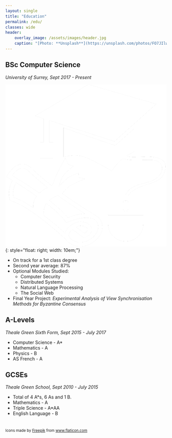 ```yaml
---
layout: single
title: "Education"
permalink: /edu/
classes: wide
header:
    overlay_image: /assets/images/header.jpg
    caption: "[Photo: **Unsplash**](https://unsplash.com/photos/FO7JIlwjOtU)"
---
```


## BSc Computer Science
*University of Surrey, Sept 2017 - Present*

![image](/assets/images/uni.png){: style="float: right; width: 10em;"}

* On track for a 1st class degree
* Second year average: 87%
* Optional Modules Studied:
    - Computer Security
    - Distributed Systems
    - Natural Language Processing
    - The Social Web
* Final Year Project: *Experimental Analysis of View Synchronisation Methods for Byzantine Consensus*

## A-Levels
*Theale Green Sixth Form, Sept 2015 - July 2017*

* Computer Science - A*
* Mathematics - A
* Physics - B
* AS French - A

## GCSEs
*Theale Green School, Sept 2010 - July 2015*

* Total of 4 A*s, 6 As and 1 B.
* Mathematics - A
* Triple Science - A*AA
* English Language - B

<br />
<div>
    <sub>
        Icons made by <a href="https://www.flaticon.com/authors/freepik"
        title="Freepik">Freepik</a> from <a href="https://www.flaticon.com/"
        title="Flaticon">www.flaticon.com</a>
    </sub>
</div>
